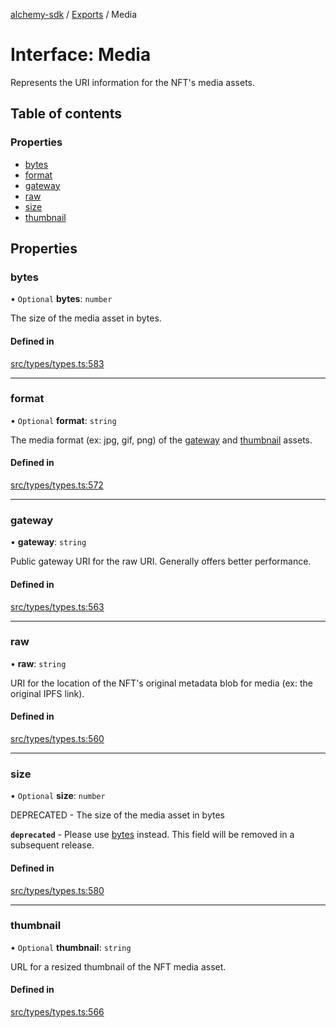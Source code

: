 [alchemy-sdk](../README.md) / [Exports](../modules.md) / Media

# Interface: Media

Represents the URI information for the NFT's media assets.

## Table of contents

### Properties

- [bytes](Media.md#bytes)
- [format](Media.md#format)
- [gateway](Media.md#gateway)
- [raw](Media.md#raw)
- [size](Media.md#size)
- [thumbnail](Media.md#thumbnail)

## Properties

### bytes

• `Optional` **bytes**: `number`

The size of the media asset in bytes.

#### Defined in

[src/types/types.ts:583](https://github.com/alchemyplatform/alchemy-sdk-js/blob/85196e8/src/types/types.ts#L583)

___

### format

• `Optional` **format**: `string`

The media format (ex: jpg, gif, png) of the [gateway](Media.md#gateway) and
[thumbnail](Media.md#thumbnail) assets.

#### Defined in

[src/types/types.ts:572](https://github.com/alchemyplatform/alchemy-sdk-js/blob/85196e8/src/types/types.ts#L572)

___

### gateway

• **gateway**: `string`

Public gateway URI for the raw URI. Generally offers better performance.

#### Defined in

[src/types/types.ts:563](https://github.com/alchemyplatform/alchemy-sdk-js/blob/85196e8/src/types/types.ts#L563)

___

### raw

• **raw**: `string`

URI for the location of the NFT's original metadata blob for media (ex: the
original IPFS link).

#### Defined in

[src/types/types.ts:560](https://github.com/alchemyplatform/alchemy-sdk-js/blob/85196e8/src/types/types.ts#L560)

___

### size

• `Optional` **size**: `number`

DEPRECATED - The size of the media asset in bytes

**`deprecated`** - Please use [bytes](Media.md#bytes) instead. This field will be removed
  in a subsequent release.

#### Defined in

[src/types/types.ts:580](https://github.com/alchemyplatform/alchemy-sdk-js/blob/85196e8/src/types/types.ts#L580)

___

### thumbnail

• `Optional` **thumbnail**: `string`

URL for a resized thumbnail of the NFT media asset.

#### Defined in

[src/types/types.ts:566](https://github.com/alchemyplatform/alchemy-sdk-js/blob/85196e8/src/types/types.ts#L566)
